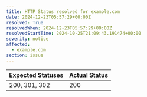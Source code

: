 ```yaml
---
title: HTTP Status resolved for example.com
date: 2024-12-23T05:57:29+00:00Z
resolved: True
resolvedWhen: 2024-12-23T05:57:29+00:00Z
resolvedStartTime: 2024-10-25T21:09:43.191474+00:00
severity: notice
affected:
  - example.com
section: issue
---
```


| Expected Statuses | Actual Status  |
|-------------------|----------------|
| 200, 301, 302 | 200 |
